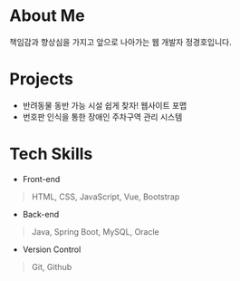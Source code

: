 <h1>About Me</h1>

책임감과 향상심을 가지고 앞으로 나아가는 웹 개발자 정경호입니다.

<h1>Projects</h1>

- 반려동물 동반 가능 시설 쉽게 찾자! 웹사이트 포맵
- 번호판 인식을 통한 장애인 주차구역 관리 시스템

<h1>Tech Skills</h1>

- Front-end

> HTML, CSS, JavaScript, Vue, Bootstrap

- Back-end
  
> Java, Spring Boot, MySQL, Oracle

- Version Control
  
> Git, Github
